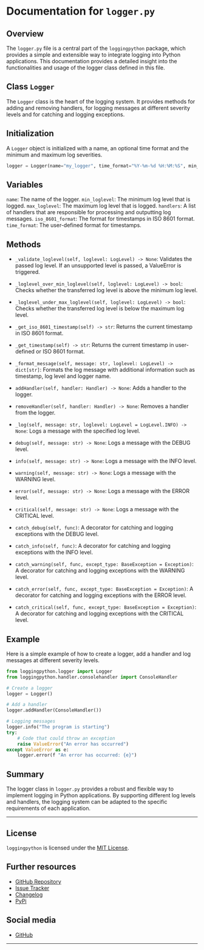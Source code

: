 # Documentation for `logger.py`
## Overview

The `logger.py` file is a central part of the `loggingpython` package, which provides a simple and extensible way to integrate logging into Python applications. This documentation provides a detailed insight into the functionalities and usage of the logger class defined in this file.

## Class `Logger`
The `Logger` class is the heart of the logging system. It provides methods for adding and removing handlers, for logging messages at different severity levels and for catching and logging exceptions.

## Initialization
A `Logger` object is initialized with a name, an optional time format and the minimum and maximum log severities.
```python
logger = Logger(name="my_logger", time_format="%Y-%m-%d %H:%M:%S", min_loglevel=LogLevel.INFO, max_loglevel=LogLevel.CRITICAL)
```

## Variables
`name`: The name of the logger.
`min_loglevel`: The minimum log level that is logged.
`max_loglevel`: The maximum log level that is logged.
`handlers`: A list of handlers that are responsible for processing and outputting log messages.
`iso_8601_format`: The format for timestamps in ISO 8601 format.
`time_format`: The user-defined format for timestamps.

## Methods
 - `_validate_loglevel(self, loglevel: LogLevel) -> None`:  Validates the passed log level. If an unsupported level is passed, a ValueError is triggered.

 - `_loglevel_over_min_loglevel(self, loglevel: LogLevel) -> bool`: Checks whether the transferred log level is above the minimum log level.

 - `_loglevel_under_max_loglevel(self, loglevel: LogLevel) -> bool`: Checks whether the transferred log level is below the maximum log level.

 - `_get_iso_8601_timestamp(self) -> str`: Returns the current timestamp in ISO 8601 format.

 - `_get_timestamp(self) -> str`: Returns the current timestamp in user-defined or ISO 8601 format.

 - `_format_message(self, message: str, loglevel: LogLevel) -> dict[str]`: Formats the log message with additional information such as timestamp, log level and logger name.

 - `addHandler(self, handler: Handler) -> None`: Adds a handler to the logger.

 - `removeHandler(self, handler: Handler) -> None`: Removes a handler from the logger.

 - `_log(self, message: str, loglevel: LogLevel = LogLevel.INFO) -> None`: Logs a message with the specified log level.

 - `debug(self, message: str) -> None`: Logs a message with the DEBUG level.

 - `info(self, message: str) -> None`: Logs a message with the INFO level.

 - `warning(self, message: str) -> None`: Logs a message with the WARNING level.

 - `error(self, message: str) -> None`: Logs a message with the ERROR level.

 - `critical(self, message: str) -> None`: Logs a message with the CRITICAL level.

 - `catch_debug(self, func)`: A decorator for catching and logging exceptions with the DEBUG level.

 - `catch_info(self, func)`: A decorator for catching and logging exceptions with the INFO level.

 - `catch_warning(self, func, except_type: BaseException = Exception)`: A decorator for catching and logging exceptions with the WARNING level.

 - `catch_error(self, func, except_type: BaseException = Exception)`: A decorator for catching and logging exceptions with the ERROR level.

 - `catch_critical(self, func, except_type: BaseException = Exception)`: A decorator for catching and logging exceptions with the CRITICAL level.

## Example
Here is a simple example of how to create a logger, add a handler and log messages at different severity levels.
```python
from loggingpython.logger import Logger
from loggingpython.handler.consolehandler import ConsoleHandler

# Create a logger
logger = Logger()

# Add a handler
logger.addHandler(ConsoleHandler())

# Logging messages
logger.info("The program is starting")
try:
    # Code that could throw an exception
    raise ValueError("An error has occurred")
except ValueError as e:
    logger.error(f "An error has occurred: {e}")
```

## Summary
The logger class in `logger.py` provides a robust and flexible way to implement logging in Python applications. By supporting different log levels and handlers, the logging system can be adapted to the specific requirements of each application.

---

## License

`loggingpython` is licensed under the [MIT License](https://opensource.org/licenses/MIT).

## Further resources

- [GitHub Repository](https://github.com/loggingpython-Community/loggingpython)
- [Issue Tracker](https://github.com/loggingpython-Community/loggingpython/issues)
- [Changelog](https://github.com/loggingpython-Community/loggingpython/blob/main/CHANGELOG.md)
- [PyPi](https://pypi.org/project/loggingpython/)

## Social media

- [GitHub](https://github.com/loggingpython-Community)

---